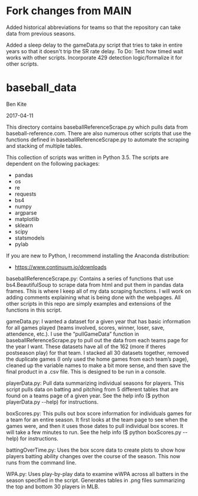 # Fork changes from MAIN
Added historical abbreviations for teams so that the repository can take data from previous seasons.

Added a sleep delay to the gameData.py script that tries to take in entire years so that it doesn't trip the SR rate delay.
To Do: Test how timed wait works with other scripts.
Incorporate 429 detection logic/formalize it for other scripts.
 
# baseball_data

Ben Kite

2017-04-11

This directory contains baseballReferenceScrape.py which pulls data
from baseball-reference.com. There are also numerous other scripts
that use the functions defined in baseballReferenceScrape.py to
automate the scraping and stacking of multiple tables.

This collection of scripts was written in Python 3.5.
The scripts are dependent on the following packages:
- pandas
- os
- re
- requests
- bs4
- numpy
- argparse
- matplotlib
- sklearn
- scipy
- statsmodels
- pylab

If you are new to Python, I recommend installing the Anaconda distribution:
- https://www.continuum.io/downloads

baseballReferenceScrape.py:
Contains a series of functions that use bs4.BeautifulSoup to scrape
data from html and put them in pandas data frames.  This is where I
keep all of my data scraping functions.  I will work on adding
comments explaining what is being done with the webpages. All other
scripts in this repo are simply examples and extensions of the
functions in this script.

gameData.py:
I wanted a dataset for a given year that has basic information for all
games played (teams involved, scores, winner, loser, save, attendence,
etc.). I use the “pullGameData” function in baseballReferenceScrape.py
to pull out the data from each teams page for the year I want.  These
datasets have all of the 162 (more if theres postseason play) for that
team.  I stacked all 30 datasets together, removed the duplicate games
(I only used the home games from each team’s page), cleaned up the
variable names to make a bit more sense, and then save the final
product in a .csv file.  This is designed to be run in a console.

playerData.py:
Pull data summarizing individual seasons for players.  This script
pulls data on batting and pitching from 5 different tables that are
found on a teams page of a given year.  See the help info ($ python
playerData.py --help) for instructions.

boxScores.py:
This pulls out box score information for individuals games for a team
for an entire season. It first looks at the team page to see when the
games were, and then it uses those dates to pull individual box
scores. It will take a few minutes to run. See the help info ($ python
boxScores.py --help) for instructions.

battingOverTime.py:
Uses the box score data to create plots to show how players batting
ability changes over the course of the season. This now runs from the
command line.

WPA.py:
Uses play-by-play data to examine wWPA across all batters in the
season specified in the script. Generates tables in .png files
summarizing the top and bottom 30 players in MLB.
